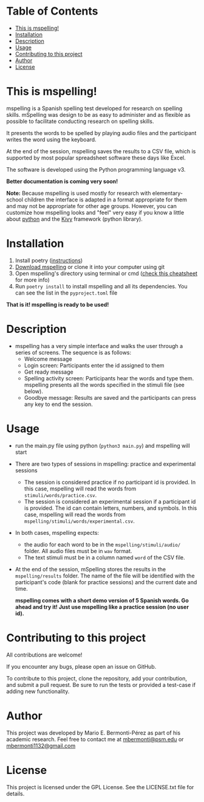 
# Table of Contents

-   [This is mspelling!](#org8505cb6)
-   [Installation](#org5ec14c9)
-   [Description](#orgd73b154)
-   [Usage](#orgbc46109)
-   [Contributing to this project](#org1940749)
-   [Author](#orgb8794a3)
-   [License](#orgf35e6a9)


<a id="org8505cb6"></a>

# This is mspelling!

mspelling is a Spanish spelling test developed for research on spelling
skills. mSpelling was design to be as easy to administer and as flexible as possible
to facilitate conducting research on spelling skills.

It presents the words to be spelled by playing audio files and the participant writes the word
using the keyboard.

At the end of the session, mspelling saves the results to a CSV file, which is supported
by most popular spreadsheet software these days like Excel.

The software is developed using the Python programming language v3.

**Better documentation is coming very soon!**

**Note:** Because mspelling is used mostly for research with elementary-school
        children the interface is adapted in a format appropriate for them and
        may not be appropriate for other age groups. However, you can customize
        how mspelling looks and "feel" very easy if you know a little about [python](https://www.python.org/doc/)
        and the [Kivy](https://kivy.org/doc/stable/) framework (python library).


<a id="org5ec14c9"></a>

# Installation

1.  Install poetry ([instructions](https://python-poetry.org/docs/))
2.  [Download mspelling](https://github.com/mario-bermonti/mspelling/archive/master.zip) or clone it into your computer using git
3.  Open mspelling's directory using terminal or cmd ([check this cheatsheet](https://www.makeuseof.com/tag/mac-terminal-commands-cheat-sheet/) for more info)
4.  Run `poetry install` to install mspelling and all its dependencies. You can see the list
    in the `pyproject.toml` file

**That is it! mspelling is ready to be used!**


<a id="orgd73b154"></a>

# Description

-   mspelling has a very simple interface and walks the user through a series of
    screens. The sequence is as follows:
    -   Welcome message
    -   Login screen: Participants enter the id assigned to them
    -   Get ready message
    -   Spelling activity screen: Participants hear the words and type them. mspelling
        presents all the words specified in the stimuli file (see below).
    -   Goodbye message: Results are saved and the participants can press any key to
        end the session.


<a id="orgbc46109"></a>

# Usage

-   run the main.py file using python (`python3 main.py`) and mspelling will start
-   There are two types of sessions in mspelling: practice and experimental sessions
    -   The session is considered practice if no participant id is provided.
        In this case, mspelling will read the words from
        `stimuli/words/practice.csv`.
    -   The session is considered an experimental session if a participant id is provided.
        The id can contain letters, numbers, and symbols. In this case,
        mspelling will read the words from `mspelling/stimuli/words/experimental.csv`.
-   In both cases, mspelling expects:
    -   the audio for each word to be in the `mspelling/stimuli/audio/` folder.
        All audio files must be in `wav` format.
    -   The text stimuli must be in a column named `word` of the CSV file.
-   At the end of the session, mSpelling stores the results in the
    `mspelling/results` folder. The name of the file will be identified with
    the participant's code (blank for practice sessions) and the current
    date and time.
    
    **mspelling comes with a short demo version of 5 Spanish words. Go ahead and
    try it! Just use mspelling like a practice session (no user id).**


<a id="org1940749"></a>

# Contributing to this project

All contributions are welcome!

If you encounter any bugs, please open an issue on GitHub.

To contribute to this project, clone the repository, add your contribution, 
and submit a pull request. Be sure to run the tests or provided a test-case
if adding new functionality.


<a id="orgb8794a3"></a>

# Author

This project was developed by Mario E. Bermonti-Pérez as part of
his academic research. Feel free to contact me at [mbermonti@psm.edu](mailto:mbermonti@psm.edu) or
[mbermonti1132@gmail.com](mailto:mbermonti1132@gmail.com)


<a id="orgf35e6a9"></a>

# License

This project is licensed under the  GPL License. See the LICENSE.txt file for
details.

